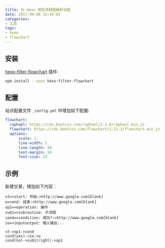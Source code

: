 ```yaml
---
title: 为 Hexo 增加流程图解析功能
date: 2017-09-06 15:44:02
categories:
- 工具
tags:
- hexo
- flowchart
---
```


## 安装

[hexo-filter-flowchart](https://github.com/bubkoo/hexo-filter-flowchart) 插件:

```sh
npm install --save hexo-filter-flowchart
```

## 配置

站点配置文件 `_config.yml` 中增加如下配置:

```yml
flowchart:
  raphael: https://cdn.bootcss.com/raphael/2.2.8/raphael.min.js
  flowchart: https://cdn.bootcss.com/flowchart/1.11.3/flowchart.min.js
  options: 
      scale: 1,
      line-width: 2
      line-length: 50
      text-margin: 10
      font-size: 12
```

## 示例

新建文章，增加如下内容：

```
st=>start: 开始:>http://www.google.com[blank]
e=>end: 结束:>http://www.google.com[blank]
op1=>operation: 操作
sub1=>subroutine: 子流程
cond=>condition: 成功?:>http://www.google.com[blank]
io=>inputoutput: 输入输出...

st->op1->cond
cond(yes)->io->e
cond(no)->sub1(right)->op1
```